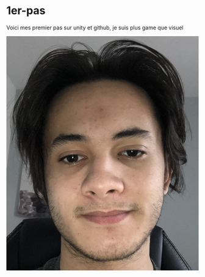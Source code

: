 # 1er-pas
Voici mes premier pas sur unity et github, je suis plus game que visuel 

<img src="readme/image/Test.jpg">
